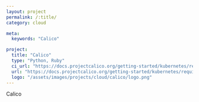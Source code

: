 ```yaml
---
layout: project
permalink: /:title/
category: cloud

meta:
  keywords: "Calico"

project:
  title: "Calico"
  type: "Python, Ruby"
  ci_url: "https://docs.projectcalico.org/getting-started/kubernetes/requirements"
  url: "https://docs.projectcalico.org/getting-started/kubernetes/requirements"
  logo: "/assets/images/projects/cloud/calico/logo.png"
---
```


<p>Calico</p>
